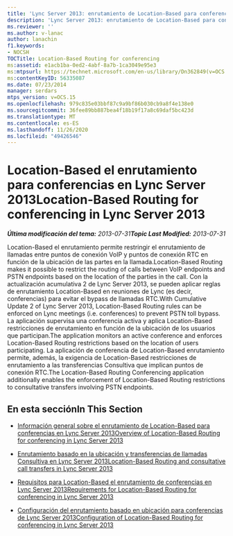 ```yaml
---
title: 'Lync Server 2013: enrutamiento de Location-Based para conferencias'
description: 'Lync Server 2013: enrutamiento de Location-Based para conferencias.'
ms.reviewer: ''
ms.author: v-lanac
author: lanachin
f1.keywords:
- NOCSH
TOCTitle: Location-Based Routing for conferencing
ms:assetid: e1acb1ba-0ed2-4abf-8a7b-1ca3049e95e3
ms:mtpsurl: https://technet.microsoft.com/en-us/library/Dn362849(v=OCS.15)
ms:contentKeyID: 56335087
ms.date: 07/23/2014
manager: serdars
mtps_version: v=OCS.15
ms.openlocfilehash: 979c835e03bbf87c9a9bf86b030cb9a8f4e138e0
ms.sourcegitcommit: 36fee89bb887bea4f18b19f17a8c69daf5bc423d
ms.translationtype: MT
ms.contentlocale: es-ES
ms.lasthandoff: 11/26/2020
ms.locfileid: "49426546"
---
```

# <a name="location-based-routing-for-conferencing-in-lync-server-2013"></a><span data-ttu-id="c08b9-103">Location-Based el enrutamiento para conferencias en Lync Server 2013</span><span class="sxs-lookup"><span data-stu-id="c08b9-103">Location-Based Routing for conferencing in Lync Server 2013</span></span>

<div data-xmlns="http://www.w3.org/1999/xhtml">

<div class="topic" data-xmlns="http://www.w3.org/1999/xhtml" data-msxsl="urn:schemas-microsoft-com:xslt" data-cs="https://msdn.microsoft.com/">

<div data-asp="https://msdn2.microsoft.com/asp">



</div>

<div id="mainSection">

<div id="mainBody"><span data-ttu-id="c08b9-104">

<span> </span></span><span class="sxs-lookup"><span data-stu-id="c08b9-104">

<span> </span></span></span>

<span data-ttu-id="c08b9-105">_**Última modificación del tema:** 2013-07-31_</span><span class="sxs-lookup"><span data-stu-id="c08b9-105">_**Topic Last Modified:** 2013-07-31_</span></span>

<span data-ttu-id="c08b9-106">Location-Based el enrutamiento permite restringir el enrutamiento de llamadas entre puntos de conexión VoIP y puntos de conexión RTC en función de la ubicación de las partes en la llamada.</span><span class="sxs-lookup"><span data-stu-id="c08b9-106">Location-Based Routing makes it possible to restrict the routing of calls between VoIP endpoints and PSTN endpoints based on the location of the parties in the call.</span></span> <span data-ttu-id="c08b9-107">Con la actualización acumulativa 2 de Lync Server 2013, se pueden aplicar reglas de enrutamiento Location-Based en reuniones de Lync (es decir, conferencias) para evitar el bypass de llamadas RTC.</span><span class="sxs-lookup"><span data-stu-id="c08b9-107">With Cumulative Update 2 of Lync Server 2013, Location-Based Routing rules can be enforced on Lync meetings (i.e. conferences) to prevent PSTN toll bypass.</span></span> <span data-ttu-id="c08b9-108">La aplicación supervisa una conferencia activa y aplica Location-Based restricciones de enrutamiento en función de la ubicación de los usuarios que participan.</span><span class="sxs-lookup"><span data-stu-id="c08b9-108">The application monitors an active conference and enforces Location-Based Routing restrictions based on the location of users participating.</span></span> <span data-ttu-id="c08b9-109">La aplicación de conferencia de Location-Based enrutamiento permite, además, la exigencia de Location-Based restricciones de enrutamiento a las transferencias Consultiva que implican puntos de conexión RTC.</span><span class="sxs-lookup"><span data-stu-id="c08b9-109">The Location-Based Routing Conferencing application additionally enables the enforcement of Location-Based Routing restrictions to consultative transfers involving PSTN endpoints.</span></span>

<div>

## <a name="in-this-section"></a><span data-ttu-id="c08b9-110">En esta sección</span><span class="sxs-lookup"><span data-stu-id="c08b9-110">In This Section</span></span>

  - [<span data-ttu-id="c08b9-111">Información general sobre el enrutamiento de Location-Based para conferencias en Lync Server 2013</span><span class="sxs-lookup"><span data-stu-id="c08b9-111">Overview of Location-Based Routing for conferencing in Lync Server 2013</span></span>](lync-server-2013-overview-of-location-based-routing-for-conferencing.md)

  - [<span data-ttu-id="c08b9-112">Enrutamiento basado en la ubicación y transferencias de llamadas Consultiva en Lync Server 2013</span><span class="sxs-lookup"><span data-stu-id="c08b9-112">Location-Based Routing and consultative call transfers in Lync Server 2013</span></span>](lync-server-2013-location-based-routing-and-consultative-call-transfers.md)

  - [<span data-ttu-id="c08b9-113">Requisitos para Location-Based el enrutamiento de conferencias en Lync Server 2013</span><span class="sxs-lookup"><span data-stu-id="c08b9-113">Requirements for Location-Based Routing for conferencing in Lync Server 2013</span></span>](lync-server-2013-requirements-for-location-based-routing-for-conferencing.md)

  - [<span data-ttu-id="c08b9-114">Configuración del enrutamiento basado en ubicación para conferencias de Lync Server 2013</span><span class="sxs-lookup"><span data-stu-id="c08b9-114">Configuration of Location-Based Routing for conferencing in Lync Server 2013</span></span>](lync-server-2013-configuration-of-location-based-routing-for-conferencing.md)

<span data-ttu-id="c08b9-115"></div>

</div>

<span> </span>

</div>

</div>

</span><span class="sxs-lookup"><span data-stu-id="c08b9-115"></div>

</div>

<span> </span>

</div>

</div>

</span></span></div>

